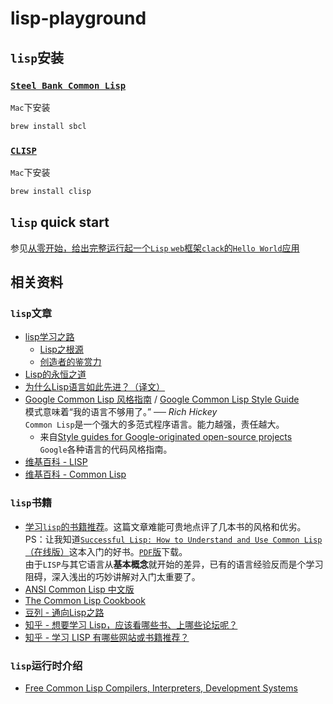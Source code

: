 lisp-playground
=======================

`lisp`安装
------------------

### [`Steel Bank Common Lisp`](http://www.sbcl.org/)

`Mac`下安装

```bash
brew install sbcl
```

### [`CLISP`](http://www.clisp.org/)

`Mac`下安装

```bash
brew install clisp
```

`lisp` quick start
---------------------

参见[从零开始，给出完整运行起一个`Lisp` `web`框架`clack`的`Hello World`应用](lisp-web-app-quick-start.md)

相关资料
-------------------

### `lisp`文章

- [lisp学习之路](http://daiyuwen.freeshell.org/gb/lisp.html)
    - [Lisp之根源](http://daiyuwen.freeshell.org/gb/rol/roots_of_lisp.html)
    - [创造者的鉴赏力](http://daiyuwen.freeshell.org/gb/taste/taste.html)
- [Lisp的永恒之道](http://coolshell.cn/articles/7526.html)
- [为什么Lisp语言如此先进？（译文）](http://www.ruanyifeng.com/blog/2010/10/why_lisp_is_superior.html)
- [Google Common Lisp 风格指南](http://lisp.es/Google-Common-Lisp-Style-Guide/GoogleCLSG-zhCN.xml) / [Google Common Lisp Style Guide](http://google-styleguide.googlecode.com/svn/trunk/lispguide.xml)  
模式意味着“我的语言不够用了。” ── *Rich Hickey*  
`Common Lisp`是一个强大的多范式程序语言。能力越强，责任越大。
    - 来自[Style guides for Google-originated open-source projects](https://code.google.com/p/google-styleguide/)  
      `Google`各种语言的代码风格指南。
- [维基百科 - LISP](http://zh.wikipedia.org/wiki/LISP)
- [维基百科 - Common Lisp](http://zh.wikipedia.org/wiki/Common_Lisp)

### `lisp`书籍

- [学习`lisp`的书籍推荐](https://github.com/oldratlee/translations/blob/master/recommend-lisp-books/recommend-lisp-books.md)。这篇文章难能可贵地点评了几本书的风格和优劣。    
PS：让我知道[`Successful Lisp: How to Understand and Use Common Lisp`（在线版）](http://psg.com/~dlamkins/sl/contents.html)这本入门的好书。[`PDF`版](http://ebixio.com/online_docs/SuccessfulLisp.pdf)下载。   
由于`LISP`与其它语言从**基本概念**就开始的差异，已有的语言经验反而是个学习阻碍，深入浅出的巧妙讲解对入门太重要了。
- [ANSI Common Lisp 中文版](http://acl.readthedocs.org/en/latest/zhCN/index.html)
- [The Common Lisp Cookbook](http://cl-cookbook.sourceforge.net/index.html)
- [豆列 - 通向Lisp之路](http://book.douban.com/doulist/1128439/)
- [知乎 - 想要学习 Lisp，应该看哪些书、上哪些论坛呢？](http://www.zhihu.com/question/19621539)
- [知乎 - 学习 LISP 有哪些网站或书籍推荐？](http://www.zhihu.com/question/19711404)

### `lisp`运行时介绍

- [Free Common Lisp Compilers, Interpreters, Development Systems](http://www.thefreecountry.com/compilers/commonlisp.shtml)
